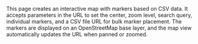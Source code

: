 This page creates an interactive map with markers based on CSV data. It accepts parameters in the URL to set the center, zoom level, search query, individual markers, and a CSV file URL for bulk marker placement. The markers are displayed on an OpenStreetMap base layer, and the map view automatically updates the URL when panned or zoomed.

<!-- Generated from commit: 82fd5da0b9ce79c2dc7c42627e81f4e320e817f0 -->